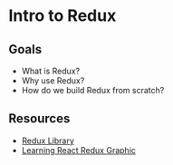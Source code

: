 # Intro to Redux

## Goals

- What is Redux?
- Why use Redux?
- How do we build Redux from scratch?

## Resources

- [Redux Library](https://redux.js.org/introduction/getting-started)
- [Learning React Redux Graphic](https://css-tricks.com/learning-react-redux/)
